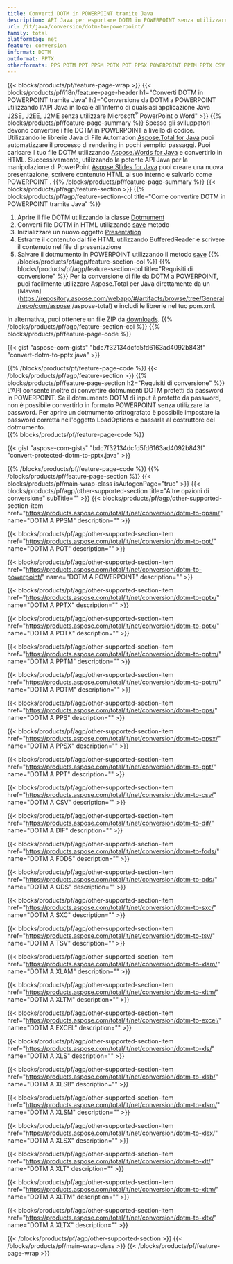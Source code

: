 ```yaml
---
title: Converti DOTM in POWERPOINT tramite Java
description: API Java per esportare DOTM in POWERPOINT senza utilizzare Microsoft Word o PowerPoint
url: /it/java/conversion/dotm-to-powerpoint/
family: total
platformtag: net
feature: conversion
informat: DOTM
outformat: PPTX
otherformats: PPS POTM PPT PPSM POTX POT PPSX POWERPOINT PPTM PPTX CSV DIF FODS ODS SXC TSV XLAM XLTM EXCEL XLS XLSB XLSM XLSX XLT XLTM XLTX
---
```

{{< blocks/products/pf/feature-page-wrap >}}
{{< blocks/products/pf/i18n/feature-page-header h1="Converti DOTM in POWERPOINT tramite Java" h2="Conversione da DOTM a POWERPOINT utilizzando l'API Java in locale all'interno di qualsiasi applicazione Java J2SE, J2EE, J2ME senza utilizzare Microsoft<sup>&reg;</sup> PowerPoint o Word" >}}
{{% blocks/products/pf/feature-page-summary %}}
Spesso gli sviluppatori devono convertire i file DOTM in POWERPOINT a livello di codice. Utilizzando le librerie Java di File Automation [Aspose.Total for Java](https://products.aspose.com/total/java/) puoi automatizzare il processo di rendering in pochi semplici passaggi. Puoi caricare il tuo file DOTM utilizzando [Aspose.Words for Java](https://products.aspose.com/words/java/) e convertirlo in HTML. Successivamente, utilizzando la potente API Java per la manipolazione di PowerPoint [Aspose.Slides for Java](https://products.aspose.com/slides/java/) puoi creare una nuova presentazione, scrivere contenuto HTML al suo interno e salvarlo come POWERPOINT .
{{% /blocks/products/pf/feature-page-summary  %}}
{{< blocks/products/pf/agp/feature-section >}}
{{% blocks/products/pf/agp/feature-section-col title="Come convertire DOTM in POWERPOINT tramite Java" %}}
1. Aprire il file DOTM utilizzando la classe [Dotmument](https://apiference.aspose.com/words/java/com.aspose.words/Dotmument)
2. Converti file DOTM in HTML utilizzando [save](https://apiference.aspose.com/words/java/com.aspose.words/Dotmument#save(java.lang.String,com.aspose.words.SaveOptions)) metodo
3. Inizializzare un nuovo oggetto [Presentation](https://apiference.aspose.com/slides/java/com.aspose.slides/Presentation)
5. Estrarre il contenuto dal file HTML utilizzando BufferedReader e scrivere il contenuto nel file di presentazione
6. Salvare il dotmumento in POWERPOINT utilizzando il metodo [save](https://apiference.aspose.com/slides/java/com.aspose.slides/Presentation#save-java.io.OutputStream-int-)
{{% /blocks/products/pf/agp/feature-section-col %}}
{{% blocks/products/pf/agp/feature-section-col title="Requisiti di conversione" %}}
Per la conversione di file da DOTM a POWERPOINT, puoi facilmente utilizzare Aspose.Total per Java direttamente da un [Maven](https://repository.aspose.com/webapp/#/artifacts/browse/tree/General/repo/com/aspose /aspose-total) e includi le librerie nel tuo pom.xml.

In alternativa, puoi ottenere un file ZIP da [downloads](https://downloads.aspose.com/total/java).
{{% /blocks/products/pf/agp/feature-section-col %}}
{{% blocks/products/pf/feature-page-code %}}

{{< gist "aspose-com-gists" "bdc7f32134dcfd5fd6163ad4092b843f" "convert-dotm-to-pptx.java" >}}


{{% /blocks/products/pf/feature-page-code %}}
{{< /blocks/products/pf/agp/feature-section >}}
{{% blocks/products/pf/feature-page-section  h2="Requisiti di conversione" %}}
L'API consente inoltre di convertire dotmumenti DOTM protetti da password in POWERPOINT. Se il dotmumento DOTM di input è protetto da password, non è possibile convertirlo in formato POWERPOINT senza utilizzare la password. Per aprire un dotmumento crittografato è possibile impostare la password corretta nell'oggetto LoadOptions e passarla al costruttore del dotmumento.  
{{% blocks/products/pf/feature-page-code %}}

{{< gist "aspose-com-gists" "bdc7f32134dcfd5fd6163ad4092b843f" "convert-protected-dotm-to-pptx.java" >}}

{{% /blocks/products/pf/feature-page-code  %}}
{{% /blocks/products/pf/feature-page-section %}}
{{< blocks/products/pf/main-wrap-class isAutogenPage="true" >}}
{{< blocks/products/pf/agp/other-supported-section title="Altre opzioni di conversione" subTitle="" >}}
{{< blocks/products/pf/agp/other-supported-section-item href="https://products.aspose.com/total/it/net/conversion/dotm-to-ppsm/" name="DOTM A PPSM" description="" >}}

{{< blocks/products/pf/agp/other-supported-section-item href="https://products.aspose.com/total/it/net/conversion/dotm-to-pot/" name="DOTM A POT" description="" >}}

{{< blocks/products/pf/agp/other-supported-section-item href="https://products.aspose.com/total/it/net/conversion/dotm-to-powerpoint/" name="DOTM A POWERPOINT" description="" >}}

{{< blocks/products/pf/agp/other-supported-section-item href="https://products.aspose.com/total/it/net/conversion/dotm-to-pptx/" name="DOTM A PPTX" description="" >}}

{{< blocks/products/pf/agp/other-supported-section-item href="https://products.aspose.com/total/it/net/conversion/dotm-to-potx/" name="DOTM A POTX" description="" >}}

{{< blocks/products/pf/agp/other-supported-section-item href="https://products.aspose.com/total/it/net/conversion/dotm-to-pptm/" name="DOTM A PPTM" description="" >}}

{{< blocks/products/pf/agp/other-supported-section-item href="https://products.aspose.com/total/it/net/conversion/dotm-to-potm/" name="DOTM A POTM" description="" >}}

{{< blocks/products/pf/agp/other-supported-section-item href="https://products.aspose.com/total/it/net/conversion/dotm-to-pps/" name="DOTM A PPS" description="" >}}

{{< blocks/products/pf/agp/other-supported-section-item href="https://products.aspose.com/total/it/net/conversion/dotm-to-ppsx/" name="DOTM A PPSX" description="" >}}

{{< blocks/products/pf/agp/other-supported-section-item href="https://products.aspose.com/total/it/net/conversion/dotm-to-ppt/" name="DOTM A PPT" description="" >}}

{{< blocks/products/pf/agp/other-supported-section-item href="https://products.aspose.com/total/it/net/conversion/dotm-to-csv/" name="DOTM A CSV" description="" >}}

{{< blocks/products/pf/agp/other-supported-section-item href="https://products.aspose.com/total/it/net/conversion/dotm-to-dif/" name="DOTM A DIF" description="" >}}

{{< blocks/products/pf/agp/other-supported-section-item href="https://products.aspose.com/total/it/net/conversion/dotm-to-fods/" name="DOTM A FODS" description="" >}}

{{< blocks/products/pf/agp/other-supported-section-item href="https://products.aspose.com/total/it/net/conversion/dotm-to-ods/" name="DOTM A ODS" description="" >}}

{{< blocks/products/pf/agp/other-supported-section-item href="https://products.aspose.com/total/it/net/conversion/dotm-to-sxc/" name="DOTM A SXC" description="" >}}

{{< blocks/products/pf/agp/other-supported-section-item href="https://products.aspose.com/total/it/net/conversion/dotm-to-tsv/" name="DOTM A TSV" description="" >}}

{{< blocks/products/pf/agp/other-supported-section-item href="https://products.aspose.com/total/it/net/conversion/dotm-to-xlam/" name="DOTM A XLAM" description="" >}}

{{< blocks/products/pf/agp/other-supported-section-item href="https://products.aspose.com/total/it/net/conversion/dotm-to-xltm/" name="DOTM A XLTM" description="" >}}

{{< blocks/products/pf/agp/other-supported-section-item href="https://products.aspose.com/total/it/net/conversion/dotm-to-excel/" name="DOTM A EXCEL" description="" >}}

{{< blocks/products/pf/agp/other-supported-section-item href="https://products.aspose.com/total/it/net/conversion/dotm-to-xls/" name="DOTM A XLS" description="" >}}

{{< blocks/products/pf/agp/other-supported-section-item href="https://products.aspose.com/total/it/net/conversion/dotm-to-xlsb/" name="DOTM A XLSB" description="" >}}

{{< blocks/products/pf/agp/other-supported-section-item href="https://products.aspose.com/total/it/net/conversion/dotm-to-xlsm/" name="DOTM A XLSM" description="" >}}

{{< blocks/products/pf/agp/other-supported-section-item href="https://products.aspose.com/total/it/net/conversion/dotm-to-xlsx/" name="DOTM A XLSX" description="" >}}

{{< blocks/products/pf/agp/other-supported-section-item href="https://products.aspose.com/total/it/net/conversion/dotm-to-xlt/" name="DOTM A XLT" description="" >}}

{{< blocks/products/pf/agp/other-supported-section-item href="https://products.aspose.com/total/it/net/conversion/dotm-to-xltm/" name="DOTM A XLTM" description="" >}}

{{< blocks/products/pf/agp/other-supported-section-item href="https://products.aspose.com/total/it/net/conversion/dotm-to-xltx/" name="DOTM A XLTX" description="" >}}


{{< /blocks/products/pf/agp/other-supported-section >}}
{{< /blocks/products/pf/main-wrap-class >}}
{{< /blocks/products/pf/feature-page-wrap >}}